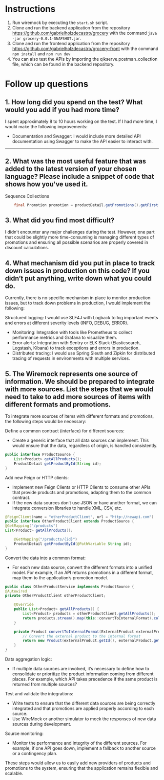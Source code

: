 # Instructions

1. Run wiremock by executing the ```start.sh``` script.
2. Clone and run the backend application from the repository https://github.com/gabrielholzdecastro/grocery with the command ```java -jar grocery-0.0.1-SNAPSHOT.jar```.
3. Clone and run the frontend application from the repository https://github.com/gabrielholzdecastro/grocery-front with the command ```npm install``` and ```npm run dev```
4. You can also test the APIs by importing the qikserve.postman_collection file, which can be found in the backend repository.

# Follow up questions

## 1. How long did you spend on the test? What would you add if you had more time?

I spent approximately 8 to 10 hours working on the test. If I had more time, I would make the following improvements:
- Documentation and Swagger: I would include more detailed API documentation using Swagger to make the API easier to interact with.

---

## 2. What was the most useful feature that was added to the latest version of your chosen language? Please include a snippet of code that shows how you've used it.

Sequence Collections

```java
    final Promotion promotion = productDetail.getPromotions().getFirst();
```

## 3. What did you find most difficult?

I didn't encounter any major challenges during the test. However, one part that could be slightly more time-consuming is managing different types of promotions and ensuring all possible scenarios are properly covered in discount calculations.

## 4. What mechanism did you put in place to track down issues in production on this code? If you didn’t put anything, write down what you could do.
   
Currently, there is no specific mechanism in place to monitor production issues, but to track down problems in production, I would implement the following:

Structured logging: I would use SLF4J with Logback to log important events and errors at different severity levels (INFO, DEBUG, ERROR).
- Monitoring: Integration with tools like Prometheus to collect performance metrics and Grafana to visualize them.
- Error alerts: Integration with Sentry or ELK Stack (Elasticsearch, Logstash, Kibana) to track exceptions and errors in production.
- Distributed tracing: I would use Spring Sleuth and Zipkin for distributed tracing of requests in environments with multiple services.

## 5. The Wiremock represents one source of information. We should be prepared to integrate with more sources. List the steps that we would need to take to add more sources of items with different formats and promotions.

To integrate more sources of items with different formats and promotions, the following steps would be necessary:

Define a common contract (interface) for different sources:

- Create a generic interface that all data sources can implement. This would ensure that the data, regardless of origin, is handled consistently.

```java
public interface ProductSource {
    List<Product> getAllProducts();
    ProductDetail getProductById(String id);
}
```

Add new Feign or HTTP clients:

- Implement new Feign Clients or HTTP Clients to consume other APIs that provide products and promotions, adapting them to the common contract.
- If the new data sources don’t use JSON or have another format, we can integrate conversion libraries to handle XML, CSV, etc.

```java
@FeignClient(name = "otherProductClient", url = "http://newapi.com")
public interface OtherProductClient extends ProductSource {
@GetMapping("/products")
List<Product> getAllProducts();

    @GetMapping("/products/{id}")
    ProductDetail getProductById(@PathVariable String id);
}
```

Convert the data into a common format:

- For each new data source, convert the different formats into a unified model. For example, if an API returns promotions in a different format, map them to the application’s promotion model.

```java
public class OtherProductService implements ProductSource {
@Autowired
private OtherProductClient otherProductClient;

    @Override
    public List<Product> getAllProducts() {
        List<Product> products = otherProductClient.getAllProducts();
        return products.stream().map(this::convertToInternalFormat).collect(Collectors.toList());
    }

    private Product convertToInternalFormat(ExternalProduct externalProduct) {
        // Convert the external product to the internal format
        return new Product(externalProduct.getId(), externalProduct.getName(), externalProduct.getPrice());
    }
}
```

Data aggregation logic:

- If multiple data sources are involved, it’s necessary to define how to consolidate or prioritize the product information coming from different places. For example, which API takes precedence if the same product is returned from multiple sources?

Test and validate the integrations:

- Write tests to ensure that the different data sources are being correctly integrated and that promotions are applied properly according to each source.
- Use WireMock or another simulator to mock the responses of new data sources during development.

Source monitoring:

- Monitor the performance and integrity of the different sources. For example, if one API goes down, implement a fallback to another source or a contingency plan.

These steps would allow us to easily add new providers of products and promotions to the system, ensuring that the application remains flexible and scalable.
